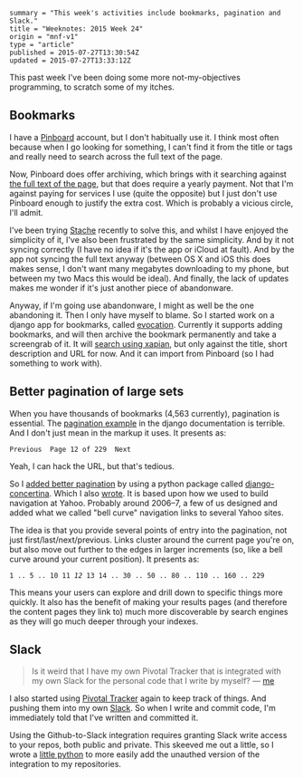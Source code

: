 ```
summary = "This week's activities include bookmarks, pagination and Slack."
title = "Weeknotes: 2015 Week 24"
origin = "mnf-v1"
type = "article"
published = 2015-07-27T13:30:54Z
updated = 2015-07-27T13:33:12Z
```

This past week I've been doing some more not-my-objectives programming, to scratch some of my itches.

## Bookmarks

I have a [Pinboard][pinboard] account, but I don't habitually use it. I think most often because when I go looking for something, I can't find it from the title or tags and really need to search across the full text of the page.

Now, Pinboard does offer archiving, which brings with it searching against [the full text of the page][pinboardfts], but that does require a yearly payment. Not that I'm against paying for services I use (quite the opposite) but I just don't use Pinboard enough to justify the extra cost. Which is probably a vicious circle, I'll admit.

I've been trying [Stache] recently to solve this, and whilst I have enjoyed the simplicity of it, I've also been frustrated by the same simplicity. And by it not syncing correctly (I have no idea if it's the app or iCloud at fault). And by the app not syncing the full text anyway (between OS X and iOS this does makes sense, I don't want many megabytes downloading to my phone, but between my two Macs this would be ideal). And finally, the lack of updates makes me wonder if it's just another piece of abandonware.

Anyway, if I'm going use abandonware, I might as well be the one abandoning it. Then I only have myself to blame. So I started work on a django app for bookmarks, called [evocation]. Currently it supports adding bookmarks, and will then archive the bookmark permanently and take a screengrab of it. It will [search using xapian][search], but only against the title, short description and URL for now. And it can import from Pinboard (so I had something to work with).

## Better pagination of large sets

When you have thousands of bookmarks (4,563 currently), pagination is essential. The [pagination example][pagination] in the django documentation is terrible. And I don't just mean in the markup it uses. It presents as:

<pre><code>Previous  Page 12 of 229  Next</code></pre>

Yeah, I can hack the URL, but that's tedious.

So I [added better pagination][pagination_commit] by using a python package called [django-concertina][pypi_concertina]. Which I also [wrote][concertina]. It is based upon how we used to build navigation at Yahoo. Probably around 2006–7, a few of us designed and added what we called "bell curve" navigation links to several Yahoo sites.

The idea is that you provide several points of entry into the pagination, not just first/last/next/previous. Links cluster around the current page you're on, but also move out further to the edges in larger increments (so, like a bell curve around your current position). It presents as:

<pre><code>1 .. 5 .. 10 11 <em>12</em> 13 14 .. 30 .. 50 .. 80 .. 110 .. 160 .. 229</code></pre>

This means your users can explore and drill down to specific things more quickly. It also has the benefit of making your results pages (and therefore the content pages they link to) much more discoverable by search engines as they will go much deeper through your indexes.

## Slack

> Is it weird that I have my own Pivotal Tracker that is integrated with my own Slack for the personal code that I write by myself?
> — [me][tweet]

I also started using [Pivotal Tracker][pivotal] again to keep track of things. And pushing them into my own [Slack]. So when I write and commit code, I'm immediately told that I've written and committed it. 

Using the Github-to-Slack integration requires granting Slack write access to your repos, both public and private. This skeeved me out a little, so I wrote a [little python][slack-tools] to more easily add the unauthed version of the integration to my repositories.
 
[stache]: http://getstache.com
[evocation]: https://github.com/norm/evocation
[search]: https://github.com/norm/evocation/commit/832eb2db961fb79da678c4be884dfa850afb3dec
[pinboard]: https://pinboard.in
[pinboardfts]: https://pinboard.in/faq/#search_scope
[pagination]: https://docs.djangoproject.com/en/1.8/topics/pagination/#using-paginator-in-a-view
[pagination_commit]: https://github.com/norm/evocation/commit/14225bc5a9d1321e6f1fbc212e4ee8266b21899c
[pypi_concertina]: https://pypi.python.org/pypi/django-concertina/
[concertina]: https://github.com/norm/django-concertina
[pivotal]: http://pivotaltracker.com
[slack]: https://slack.com
[tweet]: https://twitter.com/cackhanded/status/624525203398389760
[slack-tools]: https://github.com/norm/slack-tools